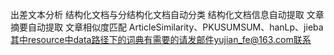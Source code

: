 出差文本分析
结构化文档与分结构化文档自动分类
结构化文档信息自动提取
文章摘要自动提取
文章相似度匹配
ArticleSimilarity、PKUSUMSUM、hanLp、jieba
其中resource中data路径下的词典有需要的请发邮件yujian_fe@163.com联系
